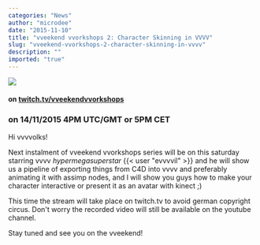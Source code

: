 ```yaml
---
categories: "News"
author: "microdee"
date: "2015-11-10"
title: "vveekend vvorkshops 2: Character Skinning in VVVV"
slug: "vveekend-vvorkshops-2-character-skinning-in-vvvv"
description: ""
imported: "true"
---
```



![](ws2-announcement.png) 

####  on [twitch.tv/vveekendvvorkshops](http://www.twitch.tv/vveekendvvorkshops)
###  on 14/11/2015 4PM UTC/GMT or 5PM CET
Hi vvvvolks!

Next instalment of vveekend vvorkshops series will be on this saturday starring vvvv *hypermegasuperstar* {{< user "evvvvil" >}} and he will show us a pipeline of exporting things from C4D into vvvv and preferably animating it with assimp nodes, and I will show you guys how to make your character interactive or present it as an avatar with kinect ;)

This time the stream will take place on twitch.tv to avoid german copyright circus. Don't worry the recorded video will still be available on the youtube channel.

Stay tuned and see you on the vveekend!